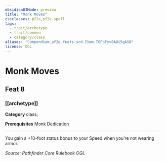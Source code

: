 ```yaml
---
obsidianUIMode: preview
title: "Monk Moves"
cssclasses: pf2e,pf2e-spell
tags:
  - trait/archetype
  - trait/common
  - category/class
aliases: "Compendium.pf2e.feats-srd.Item.TGFbFyv0AUi5gAGO"
license: OGL
---
```

# Monk Moves
## Feat 8
### [[archetype]]

**Category** class; 



**Prerequisites** Monk Dedication
* * *
You gain a +10-foot status bonus to your Speed when you're not wearing armor.

*Source: Pathfinder Core Rulebook*
*OGL*
